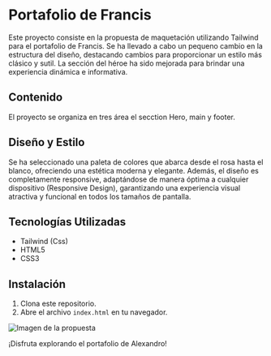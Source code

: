 # Portafolio de Francis

Este proyecto consiste en la propuesta de maquetación utilizando Tailwind para el portafolio de Francis. Se ha llevado a cabo un pequeno cambio en la estructura del diseño, destacando cambios para proporcionar un estilo más clásico y sutil. La sección del héroe ha sido mejorada para brindar una experiencia dinámica e informativa.

## Contenido

El proyecto se organiza en tres área el secction Hero, main y footer.



## Diseño y Estilo

Se ha seleccionado una paleta de colores que abarca desde el rosa hasta el blanco, ofreciendo una estética moderna y elegante. Además, el diseño es completamente responsive, adaptándose de manera óptima a cualquier dispositivo (Responsive Design), garantizando una experiencia visual atractiva y funcional en todos los tamaños de pantalla.

## Tecnologías Utilizadas

- Tailwind (Css)
- HTML5
- CSS3

## Instalación

1. Clona este repositorio.
2. Abre el archivo `index.html` en tu navegador.

![Imagen de la propuesta](asset/proyectoAlexandro.png)

¡Disfruta explorando el portafolio de Alexandro!
